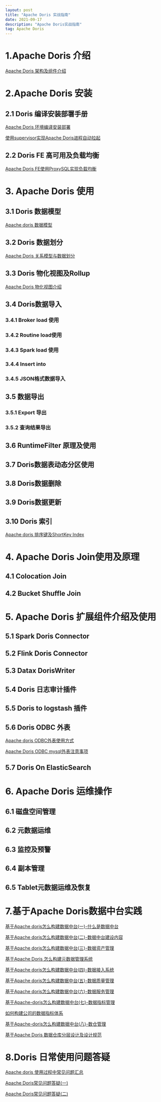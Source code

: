 ```yaml
---
layout: post
title: "Apache Doris 实战指南"
date: 2021-09-17
description: "Apache Doris实战指南"
tag: Apache Doris
---
```

# 1.Apache Doris 介绍

[Apache Doris 架构及组件介绍 ](https://hf200012.github.io/2021/09/Apache-doris架构及组件介绍/)

# 2.Apache Doris 安装

## 2.1 Doris 编译安装部署手册

[Apache Doris 环境编译安装部署 ](https://hf200012.github.io/2021/09/Apache-Doris-环境安装部署/)

[使用supervisor实现Apache Doris进程自动拉起](https://hf200012.github.io/2020/12/使用supervisor实现Apache-Doris进程自动拉起/)

## 2.2 Doris FE 高可用及负载均衡

[Apache Doris FE使用ProxySQL实现负载均衡 ](https://hf200012.github.io/2021/09/Apache-doris-FE使用ProxySQL实现负载均衡/)

# 3. Apache Doris 使用

## 3.1 Doris 数据模型

[Apache doris 数据模型](https://hf200012.github.io/2021/09/Apache-Doris数据模型/)

## 3.2 Doris 数据划分

[Apache Doris 关系模型与数据划分](https://hf200012.github.io/2021/08/Apache-Doris关系模型与数据划分/)

## 3.3 Doris 物化视图及Rollup

[Apache Doris 物化视图介绍](https://hf200012.github.io/2021/09/Apache-Doris-物化视图介绍/)

## 3.4 Doris数据导入

### 3.4.1 Broker load 使用

### 3.4.2 Routine load使用

### 3.4.3 Spark load 使用

### 3.4.4 Insert into

### 3.4.5 JSON格式数据导入

## 3.5 数据导出

### 3.5.1 Export 导出

### 3.5.2 查询结果导出

## 3.6 RuntimeFilter 原理及使用

## 3.7 Doris数据表动态分区使用

## 3.8 Doris数据删除

## 3.9 Doris数据更新

## 3.10 Doris 索引

[Apache doris 排序键及ShortKey Index](https://hf200012.github.io/2021/09/Apache-Doris-排序键及ShortKey-Index/)

# 4. Apache Doris Join使用及原理

## 4.1 Colocation Join

## 4.2 Bucket Shuffle Join

# 5. Apache Doris 扩展组件介绍及使用

## 5.1 Spark Doris Connector 

## 5.2 Flink Doris Connector

## 5.3 Datax DorisWriter 

## 5.4 Doris 日志审计插件

## 5.5 Doris to logstash 插件

## 5.6 Doris ODBC 外表

[Apache doris ODBC外表使用方式 ](https://hf200012.github.io/2021/09/Apache-doris-ODBC外表使用方式/)

[Apache Doris ODBC mysql外表注意事项 ](https://hf200012.github.io/2021/09/Apache-doris-ODBC-mysql外表注意事项/)

## 5.7 Doris On ElasticSearch

# 6. Apache Doris 运维操作

## 6.1 磁盘空间管理

## 6.2 元数据运维

## 6.3 监控及预警

## 6.4 副本管理

## 6.5 Tablet元数据运维及恢复

# 7.基于Apache Doris数据中台实践

[基于Apache doris怎么构建数据中台(一)-什么是数据中台](https://hf200012.github.io/2021/08/基于Apache-doris怎么构建数据中台(一)-什么是数据中台/)

[基于Apache doris怎么构建数据中台(二)-数据中台建设内容](https://hf200012.github.io/2021/08/基于Apache-doris怎么构建数据中台(二)-数据中台建设内容/)

[基于Apache doris怎么构建数据中台(三)-数据资产管理 ](https://hf200012.github.io/2021/08/基于Apache-doris怎么构建数据中台(三)-数据资产管理/)

[基于Apache Doris 怎么构建元数据管理系统](https://hf200012.github.io/2021/08/元数据管理系统/)

[基于Apache doris怎么构建数据中台(四)-数据接入系统 ](https://hf200012.github.io/2021/08/基于Apache-doris怎么构建数据中台(四)-数据接入系统/)

[基于Apache doris怎么构建数据中台(五)-数据质量管理](https://hf200012.github.io/2021/09/基于Apache-doris怎么构建数据中台(五)-数据质量/)

[基于Apache doris怎么构建数据中台(六)-数据服务管理](https://hf200012.github.io/2021/09/基于Apache-doris怎么构建数据中台(六)-数据服务/)

[基于Apache-doris怎么构建数据中台(七)-数据指标管理](https://hf200012.github.io/2021/09/基于Apache-doris怎么构建数据中台(七)-数据指标管理/)

[如何构建公司的数据指标体系](https://hf200012.github.io/2021/07/如何构建公司的数据指标体系/)

[基于Apache-doris怎么构建数据中台(八)-数仓管理](https://hf200012.github.io/2021/09/基于Apache-doris怎么构建数据中台(八)-数仓管理/)

[基于Apache Doris 数据仓库分层设计及设计规范](https://mp.weixin.qq.com/s?__biz=MzI4ODMyNTcwMw==&mid=2247484053&idx=1&sn=4d7ac627977feeddc22f6e1e4edb8771&chksm=ebc16bbddcb6e2ab55b68e3c30e91eff4618d0229afb709e0ab249968f0c42992ad74d81e2c5&scene=21#wechat_redirect)

# 8.Doris 日常使用问题答疑

[Apache doris 使用过程中常见问题汇总](https://hf200012.github.io/2021/09/Apache-doris-使用过程中常见问题汇总/)

[Apache Doris常见问题答疑(一)](https://hf200012.github.io/2021/09/Apache-Doris常见问题答疑(一)/)

[Apache Doris常见问题答疑(二)](https://hf200012.github.io/2021/09/Apache-Doris常见问题答疑(二)/)

